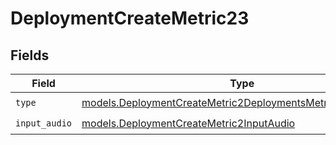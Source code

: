 # DeploymentCreateMetric23


## Fields

| Field                                                                                                                            | Type                                                                                                                             | Required                                                                                                                         | Description                                                                                                                      |
| -------------------------------------------------------------------------------------------------------------------------------- | -------------------------------------------------------------------------------------------------------------------------------- | -------------------------------------------------------------------------------------------------------------------------------- | -------------------------------------------------------------------------------------------------------------------------------- |
| `type`                                                                                                                           | [models.DeploymentCreateMetric2DeploymentsMetricsRequestType](../models/deploymentcreatemetric2deploymentsmetricsrequesttype.md) | :heavy_check_mark:                                                                                                               | N/A                                                                                                                              |
| `input_audio`                                                                                                                    | [models.DeploymentCreateMetric2InputAudio](../models/deploymentcreatemetric2inputaudio.md)                                       | :heavy_check_mark:                                                                                                               | N/A                                                                                                                              |